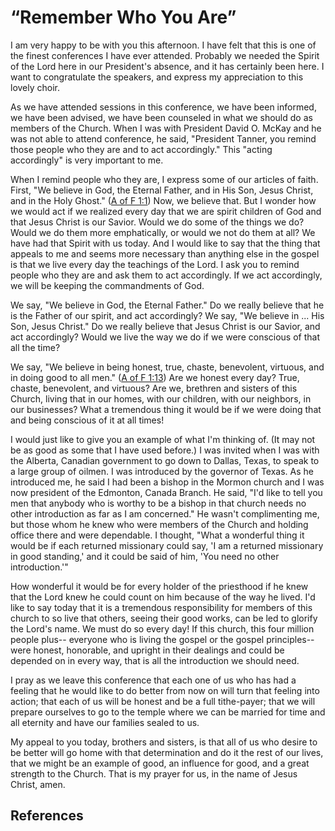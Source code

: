# “Remember Who You Are”

I am very happy to be with you this afternoon. I have felt that this is one of
the finest conferences I have ever attended. Probably we needed the Spirit of
the Lord here in our President's absence, and it has certainly been here. I
want to congratulate the speakers, and express my appreciation to this lovely
choir.

As we have attended sessions in this conference, we have been informed, we
have been advised, we have been counseled in what we should do as members of
the Church. When I was with President David O. McKay and he was not able to
attend conference, he said, "President Tanner, you remind those people who
they are and to act accordingly." This "acting accordingly" is very important
to me.

When I remind people who they are, I express some of our articles of faith.
First, "We believe in God, the Eternal Father, and in His Son, Jesus Christ,
and in the Holy Ghost." ([A of F 1:1](/scriptures/pgp/a-of-f/1.1?lang=eng#0))
Now, we believe that. But I wonder how we would act if we realized every day
that we are spirit children of God and that Jesus Christ is our Savior. Would
we do some of the things we do? Would we do them more emphatically, or would
we not do them at all? We have had that Spirit with us today. And I would like
to say that the thing that appeals to me and seems more necessary than
anything else in the gospel is that we live every day the teachings of the
Lord. I ask you to remind people who they are and ask them to act accordingly.
If we act accordingly, we will be keeping the commandments of God.

We say, "We believe in God, the Eternal Father." Do we really believe that he
is the Father of our spirit, and act accordingly? We say, "We believe in ... His
Son, Jesus Christ." Do we really believe that Jesus Christ is our Savior, and
act accordingly? Would we live the way we do if we were conscious of that all
the time?

We say, "We believe in being honest, true, chaste, benevolent, virtuous, and
in doing good to all men." ([A of F
1:13](/scriptures/pgp/a-of-f/1.13?lang=eng#12)) Are we honest every day? True,
chaste, benevolent, and virtuous? Are we, brethren and sisters of this Church,
living that in our homes, with our children, with our neighbors, in our
businesses? What a tremendous thing it would be if we were doing that and
being conscious of it at all times!

I would just like to give you an example of what I'm thinking of. (It may not
be as good as some that I have used before.) I was invited when I was with the
Alberta, Canadian government to go down to Dallas, Texas, to speak to a large
group of oilmen. I was introduced by the governor of Texas. As he introduced
me, he said I had been a bishop in the Mormon church and I was now president
of the Edmonton, Canada Branch. He said, "I'd like to tell you men that
anybody who is worthy to be a bishop in that church needs no other
introduction as far as I am concerned." He wasn't complimenting me, but those
whom he knew who were members of the Church and holding office there and were
dependable. I thought, "What a wonderful thing it would be if each returned
missionary could say, 'I am a returned missionary in good standing,' and it
could be said of him, 'You need no other introduction.'"

How wonderful it would be for every holder of the priesthood if he knew that
the Lord knew he could count on him because of the way he lived. I'd like to
say today that it is a tremendous responsibility for members of this church to
so live that others, seeing their good works, can be led to glorify the Lord's
name. We must do so every day! If this church, this four million people plus--
everyone who is living the gospel or the gospel principles--were honest,
honorable, and upright in their dealings and could be depended on in every
way, that is all the introduction we should need.

I pray as we leave this conference that each one of us who has had a feeling
that he would like to do better from now on will turn that feeling into
action; that each of us will be honest and be a full tithe-payer; that we will
prepare ourselves to go to the temple where we can be married for time and all
eternity and have our families sealed to us.

My appeal to you today, brothers and sisters, is that all of us who desire to
be better will go home with that determination and do it the rest of our
lives, that we might be an example of good, an influence for good, and a great
strength to the Church. That is my prayer for us, in the name of Jesus Christ,
amen.

## References

